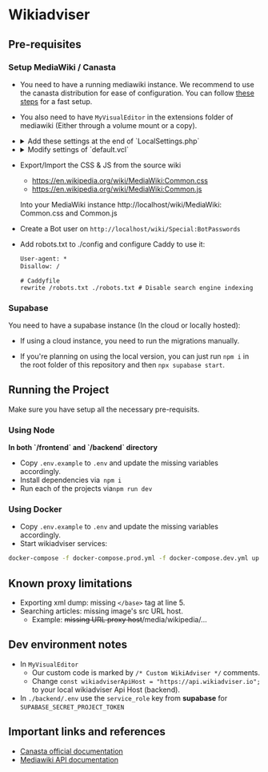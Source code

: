 # Wikiadviser

## Pre-requisites


### Setup MediaWiki / Canasta

- You need to have a running mediawiki instance. We recommend to use the canasta distribution for ease of configuration. You can follow [these steps](https://canasta.wiki/setup/#create-new-wiki) for a fast setup. 

- You also need to have `MyVisualEditor` in the extensions folder of mediawiki (Either through a volume mount or a copy).

- <details>
    <summary>Add these settings at the end of `LocalSettings.php`</summary>

  ```php
    $wgDefaultSkin = "vector-2022";

    wfLoadExtension( 'MyVisualEditor' );

    $wgDefaultRobotPolicy = 'noindex,nofollow'; // To avoid indexing the wiki by search engines.

    wfLoadExtension( 'UniversalLanguageSelector' );

    /* Templates & Modules */
    // https://www.mediawiki.org/wiki/Manual:Importing_Wikipedia_infoboxes_tutorial
    // https://www.mediawiki.org/wiki/Help:Templates

    wfLoadExtension( 'ParserFunctions' );
    $wgPFEnableStringFunctions = true;

    wfLoadExtension( 'Scribunto' );
    $wgScribuntoDefaultEngine = 'luastandalone';
    $wgScribuntoEngineConf['luastandalone']['cpuLimit'] = 60; // 1 minute
    $wgScribuntoEngineConf['luastandalone']['memoryLimit'] = 838860800; // 800M
    $wgMemoryLimit = '800M';
    $wgMaxShellFileSize = 838860800; // 800M
    $wgMaxShellTime = 10 * 60 * 1000; // 10 minutes

    wfLoadExtension( 'TemplateStyles' );
    wfLoadExtension( 'InputBox' );
    wfLoadExtension( 'TemplateData' );
    wfLoadExtension( 'SyntaxHighlight_GeSHi' );

    $wgUseInstantCommons = true;

    wfLoadExtension( 'Cite' );
    wfLoadExtension( 'PageForms' );

    /* Mediawiki Performance tuning */
    // https://www.mediawiki.org/wiki/Manual:Performance_tuning
    // https://www.mediawiki.org/wiki/User:Ilmari_Karonen/Performance_tuning

    // Cache & Lifetime (2 years)
    $wgMainCacheType = CACHE_ACCEL;
    $wgMessageCacheType = CACHE_ACCEL;
    $wgParserCacheType = CACHE_DB;

    $wgParserCacheExpireTime = 63072000;
    $wgRevisionCacheExpiry = 63072000;
    $wgResourceLoaderMaxage = [
      'versioned' => 63072000,
      'unversioned' => 63072000
    ];
  ```

  </details>

- <details>
    <summary>Modify settings of `default.vcl`</summary>

  ```
    .first_byte_timeout = 600s;
  ```

  </details>

- Export/Import the CSS & JS from the source wiki
  - https://en.wikipedia.org/wiki/MediaWiki:Common.css
  - https://en.wikipedia.org/wiki/MediaWiki:Common.js

   Into your MediaWiki instance http://localhost/wiki/MediaWiki: Common.css and Common.js 
- Create a Bot user on `http://localhost/wiki/Special:BotPasswords`

- Add robots.txt to ./config and configure Caddy to use it:

  ```txt
  User-agent: *
  Disallow: /
  ```

  ```caddy
  # Caddyfile
  rewrite /robots.txt ./robots.txt # Disable search engine indexing
  ```

### Supabase
 You need to have a supabase instance (In the cloud or locally hosted):
  - If using a cloud instance, you need to run the migrations manually.
  * If you're planning on using the local version, you can just run `npm i` in the root folder of this repository and then `npx supabase start`.


## Running the Project
Make sure you have setup all the necessary pre-requisits.

### Using Node

<b>
In both `/frontend` and `/backend` directory
</b>

- Copy `.env.example` to `.env` and update the missing variables accordingly.
- Install dependencies via` npm i`
- Run each of the projects via` npm run dev `

### Using Docker

- Copy `.env.example` to `.env` and update the missing variables accordingly.
- Start wikiadviser services:

```sh
docker-compose -f docker-compose.prod.yml -f docker-compose.dev.yml up --build --force-recreate -d
```

## Known proxy limitations

- Exporting xml dump: missing `</base>` tag at line 5.
- Searching articles: missing image's src URL host.
  - Example: ~~missing URL proxy host~~/media/wikipedia/...

## Dev environment notes

- In `MyVisualEditor`
  - Our custom code is marked by `/* Custom WikiAdviser */` comments.
  - Change `const wikiadviserApiHost = "https://api.wikiadviser.io";` to your local wikiadviser Api Host (backend).
- In `./backend/.env` use the `service_role` key  from <b>supabase</b> for `SUPABASE_SECRET_PROJECT_TOKEN`

## Important links and references

- [Canasta official documentation](https://canasta.wiki/)
- [Mediawiki API documentation](https://www.mediawiki.org/wiki/API:Main_page)